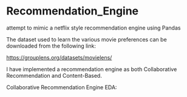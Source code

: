 # Recommendation_Engine
attempt to mimic a netflix style recommendation engine using Pandas

The dataset used to learn the various movie preferences can be downloaded from the following link:

https://grouplens.org/datasets/movielens/

I have implemented a recommendation engine as both Collaborative Recommendation and Content-Based.

Collaborative Recommendation Engine EDA:


